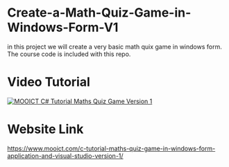 # Create-a-Math-Quiz-Game-in-Windows-Form-V1
in this project we will create a very basic math quix game in windows form. The course code is included with this repo.

# Video Tutorial

[![MOOICT C# Tutorial Maths Quiz Game Version 1](https://img.youtube.com/vi/MaTj-PWJwwI/0.jpg)](https://www.youtube.com/watch?v=MaTj-PWJwwI)


# Website Link
https://www.mooict.com/c-tutorial-maths-quiz-game-in-windows-form-application-and-visual-studio-version-1/ 
